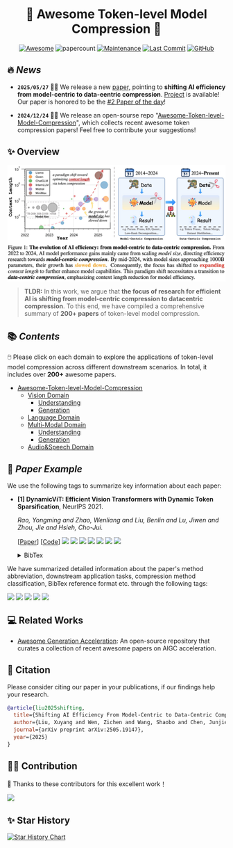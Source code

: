 <div align=center>

# 🔎 Awesome Token-level Model Compression 🚀

[![Awesome](https://cdn.rawgit.com/sindresorhus/awesome/d7305f38d29fed78fa85652e3a63e154dd8e8829/media/badge.svg)](https://github.com/sindresorhus/awesome)
![papercount](https://img.shields.io/badge/paper_count-200+-pink)
[![Maintenance](https://img.shields.io/badge/maintained%3F-yes-green.svg)](https://github.com/Naereen/StrapDown.js/graphs/commit-activity)
[![Last Commit](https://img.shields.io/github/last-commit/xuyang-liu16/Awesome-Token-level-Model-Compression.svg?style=flat&color=orange)](https://github.com/xuyang-liu16/Awesome-Token-level-Model-Compression)
[![GitHub](https://img.shields.io/github/stars/xuyang-liu16/Awesome-Token-level-Model-Compression.svg?style=social)](https://github.com/xuyang-liu16/Awesome-Token-level-Model-Compression.git)  


</div>

## 🔥 <span id="head1"> *News* </span>

* **`2025/05/27`** 🙌🙌 We release a new [paper](https://arxiv.org/abs/2505.19147), pointing to **shifting AI efficiency from model-centric to data-eentric compression**. [Project](https://github.com/xuyang-liu16/Awesome-Token-level-Model-Compression) is available! Our paper is honored to be the [#2 Paper of the day](https://huggingface.co/papers/2505.19147)!

* **`2024/12/24`** 🤗🤗 We release an open-sourse repo "[Awesome-Token-level-Model-Compression](https://github.com/xuyang-liu16/Awesome-Token-level-Model-Compression)", which collects recent awesome token compression papers! Feel free to contribute your suggestions!

## ✨ Overview

<p align="center"> <img src="images/evolution.jpg" width="1000" align="center"> </p>

> **TLDR:** In this work, we argue that **the focus of research for efficient AI is shifting from model-centric compression to datacentric compression**. To this end, we have compiled a comprehensive summary of **200+ papers** of token-level model compression.


## 📚 <span id="head1"> *Contents* </span>

🖱️ Please click on each domain to explore the applications of token-level model compression across different downstream scenarios. In total, it includes over **200+** awesome papers.

- [Awesome-Token-level-Model-Compression](README.md)
    - [Vision Domain](https://github.com/xuyang-liu16/Awesome-Token-level-Model-Compression/tree/main/Vision%20Domain)
        - [Understanding](https://github.com/xuyang-liu16/Awesome-Token-level-Model-Compression/blob/main/Vision%20Domain/Understanding.md)
        - [Generation](https://github.com/xuyang-liu16/Awesome-Token-level-Model-Compression/blob/main/Vision%20Domain/Generation.md)
    - [Language Domain](https://github.com/xuyang-liu16/Awesome-Token-level-Model-Compression/blob/main/Language%20Domain/token-reduction-in-language-domain.md)
    - [Multi-Modal Domain](https://github.com/xuyang-liu16/Awesome-Token-level-Model-Compression/tree/main/Multi-modal%20Domain)
        - [Understanding](https://github.com/xuyang-liu16/Awesome-Token-level-Model-Compression/blob/main/Multi-modal%20Domain/Understanding.md)
        - [Generation](https://github.com/xuyang-liu16/Awesome-Token-level-Model-Compression/blob/main/Multi-modal%20Domain/Generation.md)
    - [Audio&Speech Domain](https://github.com/xuyang-liu16/Awesome-Token-level-Model-Compression/blob/main/Audio%26Speech%20Domain/token-reduction-in-audio-speech-domain.md)

## 📝 <span id="head1"> *Paper Example* </span>

We use the following tags to summarize key information about each paper:

- **[1] DynamicViT: Efficient Vision Transformers with Dynamic Token Sparsification**, NeurIPS 2021.
  
  *Rao, Yongming and Zhao, Wenliang and Liu, Benlin and Lu, Jiwen and Zhou, Jie and Hsieh, Cho-Jui.*

  [[Paper](https://arxiv.org/abs/2106.02034)] [[Code](https://github.com/RaoYongming/DynamicViT)] ![](https://img.shields.io/badge/DynamicViT-blue) ![](https://img.shields.io/badge/Image_Recognition-green) ![](https://img.shields.io/badge/Video_Recognition-green) ![](https://img.shields.io/badge/Object_Detection-green) ![](https://img.shields.io/badge/Semantic_Segmentation-green) ![](https://img.shields.io/badge/Parametric-brown) ![](https://img.shields.io/badge/Token_Pruning-orange)

  <details> <summary>BibTex</summary>

  ```text
  @inproceedings{Rao2021:DynamicViT,
    title={{DynamicViT}: Efficient Vision Transformers with Dynamic Token Sparsification},
    author={Yongming Rao and Wenliang Zhao and Benlin Liu and Jiwen Lu and Jie Zhou and Cho{-}Jui Hsieh},
    booktitle=NIPS,
    volume={34},
    pages={13937--13949},
    year={2021}
  }
  ```
  </details>  

We have summarized detailed information about the paper's method abbreviation, downstream application tasks, compression method classification, BibTex reference format etc. through the following tags:

![](https://img.shields.io/badge/Method_Abbreviation-blue) ![](https://img.shields.io/badge/Downstream_Application-green)  ![](https://img.shields.io/badge/Parametric/Non_parametric-brown) ![](https://img.shields.io/badge/Compression_Criteria-purple) ![](https://img.shields.io/badge/Compression_Mechanism-orange)


## 💻 Related Works

* [Awesome Generation Acceleration](https://github.com/xuyang-liu16/Awesome-Generation-Acceleration): An open-source repository that curates a collection of recent awesome papers on AIGC acceleration.

## 📌 Citation

Please consider citing our paper in your publications, if our findings help your research.

```bibtex
@article{liu2025shifting,
  title={Shifting AI Efficiency From Model-Centric to Data-Centric Compression},
  author={Liu, Xuyang and Wen, Zichen and Wang, Shaobo and Chen, Junjie and Tao, Zhishan and Wang, Yubo and Jin, Xiangqi and Zou, Chang and Wang, Yiyu and Liao, Chenfei and Zheng, Xu and Chen, Honggang and Li, Weijia and Hu, Xuming and He, Conghui and Zhang, Linfeng},
  journal={arXiv preprint arXiv:2505.19147},
  year={2025}
}
```

## 🧑‍💻 Contribution

👏 Thanks to these contributors for this excellent work！

<a href="https://github.com/xuyang-liu16/Awesome-Token-level-Model-Compression/graphs/contributors">
  <img src="https://contrib.rocks/image?repo=xuyang-liu16/Awesome-Token-level-Model-Compression" />
</a>

## ✨ Star History

[![Star History Chart](https://api.star-history.com/svg?repos=xuyang-liu16/Awesome-Token-level-Model-Compression&type=Timeline)](https://www.star-history.com/#xuyang-liu16/Awesome-Token-level-Model-Compression&Timeline)
